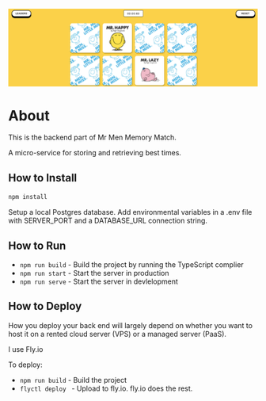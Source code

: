 ![Banner of the project](../client/images/banner.png)

# About

This is the backend part of Mr Men Memory Match.

A micro-service for storing and retrieving best times.

## How to Install

```sh
npm install
```

Setup a local Postgres database.
Add environmental variables in a .env file with SERVER_PORT and a DATABASE_URL connection string.

## How to Run

- `npm run build` - Build the project by running the TypeScript complier
- `npm run start` - Start the server in production
- `npm run serve` - Start the server in devlelopment

## How to Deploy

How you deploy your back end will largely depend on whether you want to host it on a rented cloud server (VPS) or a managed server (PaaS).

I use Fly.io

To deploy:

- `npm run build` - Build the project
- `flyctl deploy ` - Upload to fly.io. fly.io does the rest.
